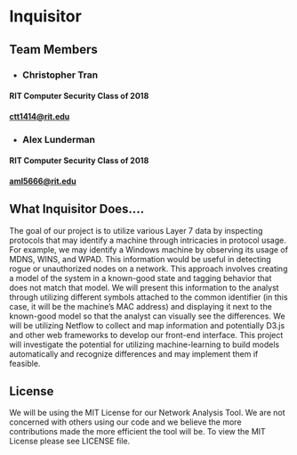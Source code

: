 # **Inquisitor**

## **Team Members**

* ### Christopher Tran
#### RIT Computer Security Class of 2018
#### ctt1414@rit.edu

* ### Alex Lunderman
#### RIT Computer Security Class of 2018
#### aml5666@rit.edu

## **What Inquisitor Does....**
The goal of our project is to utilize various Layer 7 data by inspecting protocols that may identify a machine through intricacies in protocol usage. For example, we may identify a Windows machine by observing its usage of MDNS, WINS, and WPAD. This information would be useful in detecting rogue or unauthorized nodes on a network. This approach involves creating a model of the system in a known-good state and tagging behavior that does not match that model. We will present this information to the analyst through utilizing different symbols attached to the common identifier (in this case, it will be the machine’s MAC address) and displaying it next to the known-good model so that the analyst can visually see the differences. We will be utilizing Netflow to collect and map information and potentially D3.js and other web frameworks to develop our front-end interface. This project will investigate the potential for utilizing machine-learning to build models automatically and recognize differences and may implement them if feasible.

## **License**
We will be using the MIT License for our Network Analysis Tool. We are not concerned with others using our code and we believe the more contributions made the more efficient the tool will be. To view the MIT License please see LICENSE file.  
